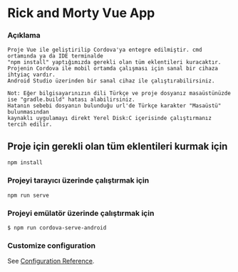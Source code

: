 # Rick and Morty Vue App

### Açıklama
```
Proje Vue ile geliştirilip Cordova'ya entegre edilmiştir. cmd ortamında ya da IDE terminalde
"npm install" yaptığımızda gerekli olan tüm eklentileri kuracaktır.
Projenin Cordova ile mobil ortamda çalışması için sanal bir cihaza ihtyiaç vardır.
Android Studio üzerinden bir sanal cihaz ile çalıştırabilirsiniz.

Not: Eğer bilgisayarınızın dili Türkçe ve proje dosyanız masaüstünüzde ise "gradle.build" hatası alabilirsiniz.
Hatanın sebebi dosyanın bulunduğu url'de Türkçe karakter "Masaüstü" bulunmasından
kaynaklı uygulamayı direkt Yerel Disk:C içerisinde çalıştırmanız tercih edilir.
```

## Proje için gerekli olan tüm eklentileri kurmak için
```
npm install
```

### Projeyi tarayıcı üzerinde çalıştırmak için
```
npm run serve
```
### Projeyi emülatör üzerinde çalıştırmak için
```
$ npm run cordova-serve-android 
```

### Customize configuration
See [Configuration Reference](https://cli.vuejs.org/config/).
